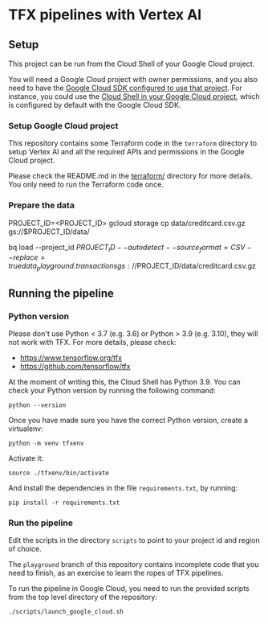 # TFX pipelines with Vertex AI

## Setup

This project can be run from the Cloud Shell of your Google Cloud project.

You will need a Google Cloud project with owner permissions, and you also need 
to have the [Google Cloud SDK configured to use that project](https://cloud.google.com/sdk/docs/install-sdk).
For instance, you could use the [Cloud Shell in your Google Cloud project](https://cloud.google.com/shell/docs), 
which is configured by default with the Google Cloud SDK.

### Setup Google Cloud project

This repository contains some Terraform code in the `terraform` directory to setup 
Vertex AI and all the required APIs and permissions in the Google Cloud project.

Please check the README.md in the [terraform/](terraform/) directory for more details. 
You only need to run the Terraform code once.

### Prepare the data
PROJECT_ID=<PROJECT_ID>
gcloud storage cp data/creditcard.csv.gz gs://$PROJECT_ID/data/

bq load --project_id $PROJECT_ID --autodetect --source_format=CSV --replace=true data_playground.transactions gs://$PROJECT_ID/data/creditcard.csv.gz

## Running the pipeline

### Python version

Please don't use Python < 3.7 (e.g. 3.6) or Python > 3.9 (e.g. 3.10), they will 
not work with TFX. For more details, please check:

* https://www.tensorflow.org/tfx
* https://github.com/tensorflow/tfx

At the moment of writing this, the Cloud Shell has Python 3.9. You can check your 
Python version by running the following command:

```shell
python --version
```

Once you have made sure you have the correct Python version, create a virtualenv: 

```shell
python -m venv tfxenv
```

Activate it:

```shell
source ./tfxenv/bin/activate
```

And install the dependencies in the file `requirements.txt`, by running:

```shell
pip install -r requirements.txt
```

### Run the pipeline

Edit the scripts in the directory `scripts` to point to your project id and region 
of choice.

The `playground` branch of this repository contains incomplete code that you need to
finish, as an exercise to learn the ropes of TFX pipelines.

To run the pipeline in Google Cloud, you need to run the provided scripts from the 
top level directory of the repository:

```shell
./scripts/launch_google_cloud.sh
```